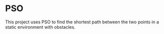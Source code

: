 # PSO
This project uses PSO to find the shortest path between the two points in a static environment with obstacles.

